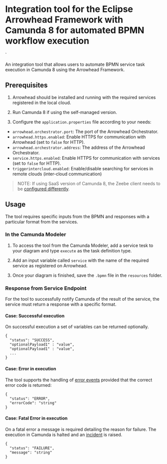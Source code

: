 # Integration tool for the Eclipse Arrowhead Framework with Camunda 8 for automated BPMN workflow execution
`
<p>An integration tool that allows users to automate BPMN service task execution in Camunda 8 using the Arrowhead Framework. </p>

## Prerequisites

1. Arrowhead should be installed and running with the required services registered in the local cloud.
   
2. Run Camunda 8 if using the self-managed version.
   
3. Configure the `application.properties` file according to your needs:

- `arrowhead.orchestrator.port`: The port of the Arrowhead Orchestrator.
- `arrowhead.https.enabled`: Enable HTTPS for communication with Arrowhead (set to `false` for HTTP).
- `arrowhead.orchestrator.address`: The address of the Arrowhead Orchestrator.
- `service.https.enabled`: Enable HTTPS for communication with services (set to `false` for HTTP).
- `triggerintercloud.enabled`: Enable/disable searching for services in remote clouds (inter-cloud communication)

> NOTE: If using SaaS version of Camunda 8, the Zeebe client needs to be [configured differently](https://github.com/camunda-community-hub/spring-zeebe).

## Usage

<p>The tool requires specific inputs from the BPMN and responses with a particular format from the services.</p>

### In the Camunda Modeler

1. To access the tool from the Camunda Modeler, add a service tesk to your diagram and type `execute` as the task definition type.

2. Add an input variable called `service` with the name of the required service as registered on Arrowhead.

3. Once your diagram is finished, save the `.bpmn` file in the `resources` folder.

### Response from Service Endpoint

<p>For the tool to successfully notify Camunda of the result of the service, the service must return a response with a specific format.</p>

#### Case: Successful execution

On successful execution a set of variables can be returned optionally. 

```
{
  "status": "SUCCESS",
  "optionalPayload1" : "value",
  "optionalPayload1" : "value",
  ...
}
```

#### Case: Error in execution

The tool supports the handling of [error events](https://docs.camunda.io/docs/components/modeler/bpmn/error-events/) provided that the correct error code is returned:

```
{
  "status": "ERROR",
  "errorCode": "string"
}
```

#### Case: Fatal Error in execution

On a fatal error a message is required detailing the reason for failure. The execution in Camunda is halted and an [incident](https://docs.camunda.io/docs/components/concepts/incidents/) is raised. 

```
{
  "status": "FAILURE",
  "message": "string"
}
```
